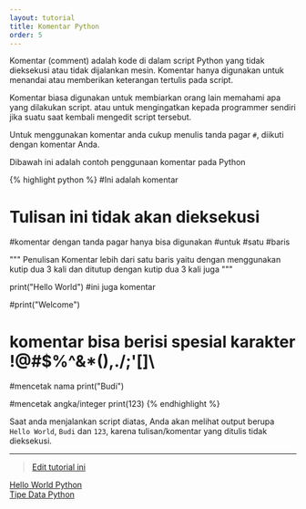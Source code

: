 ```yaml
---
layout: tutorial
title: Komentar Python
order: 5
---
```


Komentar (comment) adalah kode di dalam script Python yang tidak dieksekusi atau tidak dijalankan mesin. Komentar hanya digunakan untuk menandai atau memberikan keterangan tertulis pada script.

Komentar biasa digunakan untuk membiarkan orang lain memahami apa yang dilakukan script. atau untuk mengingatkan kepada programmer sendiri jika suatu saat kembali mengedit script tersebut.

Untuk menggunakan komentar anda cukup menulis tanda pagar `#`, diikuti dengan komentar Anda.

Dibawah ini adalah contoh penggunaan komentar pada Python

{% highlight python %}
#Ini adalah komentar
# Tulisan ini tidak akan dieksekusi

#komentar dengan tanda pagar hanya bisa digunakan
#untuk
#satu
#baris

"""
Penulisan Komentar lebih dari satu baris yaitu
dengan menggunakan kutip dua 3 kali dan 
ditutup dengan kutip dua 3 kali juga
"""

print("Hello World") #ini juga komentar

#print("Welcome")

# komentar bisa berisi spesial karakter !@#$%^&*(),./;'[]\

#mencetak nama
print("Budi")

#mencetak angka/integer
print(123)
{% endhighlight %}

Saat anda menjalankan script diatas, Anda akan melihat output berupa `Hello World`, `Budi` dan `123`, karena tulisan/komentar yang ditulis tidak dieksekusi.

---
> [Edit tutorial ini](https://github.com/belajarpythoncom/belajarpythoncom.github.io/edit/master/tutorials/komentar-python.md)

<div class="row navigation-tutorial">
    <div class="col-md-6 prev-tutorial">
        <a href="/tutorial/hello-world-python"><i class="fas fa-arrow-circle-left"></i>Hello World Python</a>
    </div>
    <div class="col-md-6 next-tutorial">
        <a href="/tutorial/tipe-data-python" class="hoverable">Tipe Data Python<i class="fas fa-arrow-circle-right"></i></a>
    </div>
</div>
